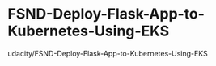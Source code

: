 # FSND-Deploy-Flask-App-to-Kubernetes-Using-EKS
 udacity/FSND-Deploy-Flask-App-to-Kubernetes-Using-EKS 
